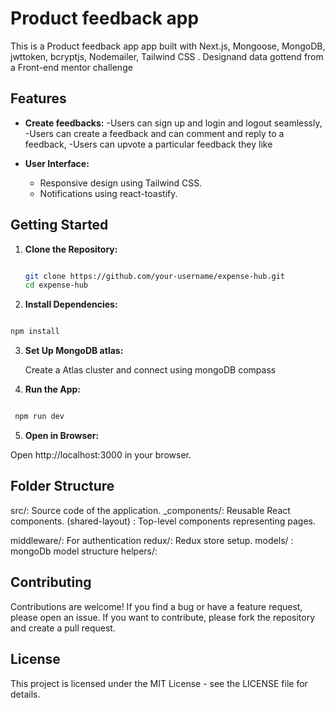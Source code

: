 # Product feedback app

This is a Product feedback app app built with Next.js, Mongoose, MongoDB, jwttoken, bcryptjs,  Nodemailer, Tailwind CSS . 
Designand data gottend from a Front-end mentor challenge

## Features

- **Create feedbacks:**
 -Users can sign up and login and logout seamlessly,
 -Users can create a feedback and can comment and reply to a feedback,
 -Users can upvote a particular feedback they like

- **User Interface:**
  - Responsive design using Tailwind CSS.
  - Notifications using react-toastify.





## Getting Started

1. **Clone the Repository:**
   ```bash

   git clone https://github.com/your-username/expense-hub.git
   cd expense-hub
      ```
2. **Install Dependencies:**

  ```bash

  npm install
```

3. **Set Up MongoDB atlas:**

   Create a Atlas cluster and connect using mongoDB compass
   
4. **Run the App:**

  ```bash

   npm run dev
```

5. **Open in Browser:**

Open http://localhost:3000 in your browser.

## Folder Structure
src/: Source code of the application.
_components/: Reusable React components.
(shared-layout) : Top-level components representing pages.

middleware/: For authentication
redux/: Redux store setup.
models/ : mongoDb model structure
helpers/: 


## Contributing
Contributions are welcome! If you find a bug or have a feature request, please open an issue. If you want to contribute, please fork the repository and create a pull request.

## License
This project is licensed under the MIT License - see the LICENSE file for details.







